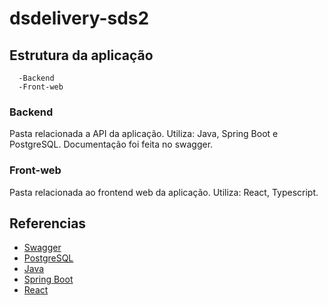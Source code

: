 # dsdelivery-sds2


## Estrutura da aplicação

```
  -Backend
  -Front-web
```
### Backend
Pasta relacionada a API da aplicação. Utiliza: Java, Spring Boot e PostgreSQL. Documentação foi feita no swagger.

### Front-web
Pasta relacionada ao frontend web da aplicação. Utiliza: React, Typescript.


## Referencias
- [Swagger](https://swagger.io/)
- [PostgreSQL](https://www.postgresql.org/docs/)
- [Java](https://docs.oracle.com/en/java/)
- [Spring Boot](https://docs.spring.io/spring-boot/docs/current/reference/htmlsingle/)
- [React](https://pt-br.reactjs.org/docs/getting-started.html)
